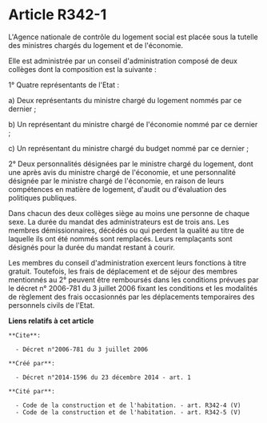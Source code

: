 # Article R342-1

L'Agence nationale de contrôle du logement social est placée sous la tutelle des ministres chargés du logement et de
l'économie. 

Elle est administrée par un conseil d'administration composé de deux collèges dont la composition est la suivante : 

1° Quatre représentants de l'Etat : 

a) Deux représentants du ministre chargé du logement nommés par ce dernier ; 

b) Un représentant du ministre chargé de l'économie nommé par ce dernier ; 

c) Un représentant du ministre chargé du budget nommé par ce dernier ; 

2° Deux personnalités désignées par le ministre chargé du logement, dont une après avis du ministre chargé de l'économie, et
une personnalité désignée par le ministre chargé de l'économie, en raison de leurs compétences en matière de logement,
d'audit ou d'évaluation des politiques publiques. 

Dans chacun des deux collèges siège au moins une personne de chaque sexe. La durée du mandat des administrateurs est de trois
ans. Les membres démissionnaires, décédés ou qui perdent la qualité au titre de laquelle ils ont été nommés sont remplacés.
Leurs remplaçants sont désignés pour la durée du mandat restant à courir. 

Les membres du conseil d'administration exercent leurs fonctions à titre gratuit. Toutefois, les frais de déplacement et de
séjour des membres mentionnés au 2° peuvent être remboursés dans les conditions prévues par le décret n° 2006-781 du 3
juillet 2006 fixant les conditions et les modalités de règlement des frais occasionnés par les déplacements temporaires des
personnels civils de l'Etat.

**Liens relatifs à cet article**

	**Cite**:

	  - Décret n°2006-781 du 3 juillet 2006

	**Créé par**:

	  - Décret n°2014-1596 du 23 décembre 2014 - art. 1

	**Cité par**:

	  - Code de la construction et de l'habitation. - art. R342-4 (V)
	  - Code de la construction et de l'habitation. - art. R342-5 (V)
